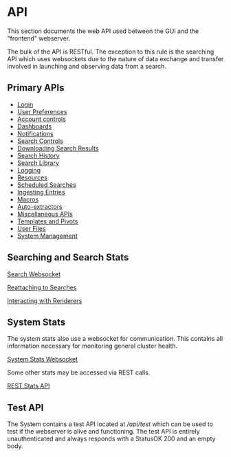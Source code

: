 # API

This section documents the web API used between the GUI and the "frontend" webserver.

The bulk of the API is RESTful. The exception to this rule is the searching API which uses websockets due to the nature of data exchange and transfer involved in launching and observing data from a search.

## Primary APIs

* [Login](login.md)
* [User Preferences](userprefs.md)
* [Account controls](account.md)
* [Dashboards](dashboards.md)
* [Notifications](notifications.md)
* [Search Controls](searchctrl.md)
* [Downloading Search Results](download.md)
* [Search History](searchhistory.md)
* [Search Library](searchlibrary.md)
* [Logging](loglevel.md)
* [Resources](resources.md)
* [Scheduled Searches](scheduledsearches.md)
* [Ingesting Entries](ingest.md)
* [Macros](macros.md)
* [Auto-extractors](extractors.md)
* [Miscellaneous APIs](misc.md)
* [Templates and Pivots](templates.md)
* [User Files](userfiles.md)
* [System Management](management.md)

## Searching and Search Stats

[Search Websocket](websocket-search.md)

[Reattaching to Searches](websocket-search-attach.md)

[Interacting with Renderers](websocket-render.md)

## System Stats

The system stats also use a websocket for communication. This contains all information necessary for monitoring general cluster health.

[System Stats Websocket](websocket-stats.md)

Some other stats may be accessed via REST calls.

[REST Stats API](stats-json.md)

## Test API

The System contains a test API located at _/api/test_ which can be used to test if the webserver is alive and functioning.  The test API is entirely unauthenticated and always responds with a StatusOK 200 and an empty body.
